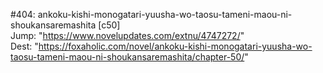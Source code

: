 #404: ankoku-kishi-monogatari-yuusha-wo-taosu-tameni-maou-ni-shoukansaremashita [c50] <br/>
Jump: "https://www.novelupdates.com/extnu/4747272/" <br/>
Dest: "https://foxaholic.com/novel/ankoku-kishi-monogatari-yuusha-wo-taosu-tameni-maou-ni-shoukansaremashita/chapter-50/"